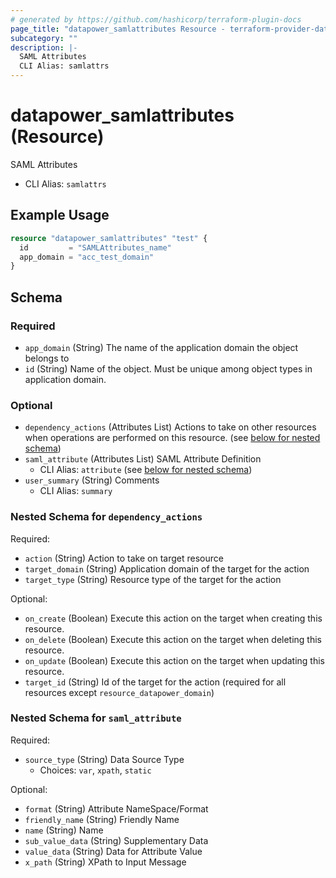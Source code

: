 ```yaml
---
# generated by https://github.com/hashicorp/terraform-plugin-docs
page_title: "datapower_samlattributes Resource - terraform-provider-datapower"
subcategory: ""
description: |-
  SAML Attributes
  CLI Alias: samlattrs
---
```


# datapower_samlattributes (Resource)

SAML Attributes
  - CLI Alias: `samlattrs`

## Example Usage

```terraform
resource "datapower_samlattributes" "test" {
  id         = "SAMLAttributes_name"
  app_domain = "acc_test_domain"
}
```

<!-- schema generated by tfplugindocs -->
## Schema

### Required

- `app_domain` (String) The name of the application domain the object belongs to
- `id` (String) Name of the object. Must be unique among object types in application domain.

### Optional

- `dependency_actions` (Attributes List) Actions to take on other resources when operations are performed on this resource. (see [below for nested schema](#nestedatt--dependency_actions))
- `saml_attribute` (Attributes List) SAML Attribute Definition
  - CLI Alias: `attribute` (see [below for nested schema](#nestedatt--saml_attribute))
- `user_summary` (String) Comments
  - CLI Alias: `summary`

<a id="nestedatt--dependency_actions"></a>
### Nested Schema for `dependency_actions`

Required:

- `action` (String) Action to take on target resource
- `target_domain` (String) Application domain of the target for the action
- `target_type` (String) Resource type of the target for the action

Optional:

- `on_create` (Boolean) Execute this action on the target when creating this resource.
- `on_delete` (Boolean) Execute this action on the target when deleting this resource.
- `on_update` (Boolean) Execute this action on the target when updating this resource.
- `target_id` (String) Id of the target for the action (required for all resources except `resource_datapower_domain`)


<a id="nestedatt--saml_attribute"></a>
### Nested Schema for `saml_attribute`

Required:

- `source_type` (String) Data Source Type
  - Choices: `var`, `xpath`, `static`

Optional:

- `format` (String) Attribute NameSpace/Format
- `friendly_name` (String) Friendly Name
- `name` (String) Name
- `sub_value_data` (String) Supplementary Data
- `value_data` (String) Data for Attribute Value
- `x_path` (String) XPath to Input Message
